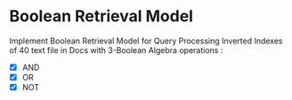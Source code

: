 # Boolean Retrieval Model
Implement Boolean Retrieval Model for Query Processing Inverted Indexes of 40 text file in Docs with 3-Boolean Algebra operations :
   
 - [x] AND  
 - [x] OR  
 - [x] NOT
